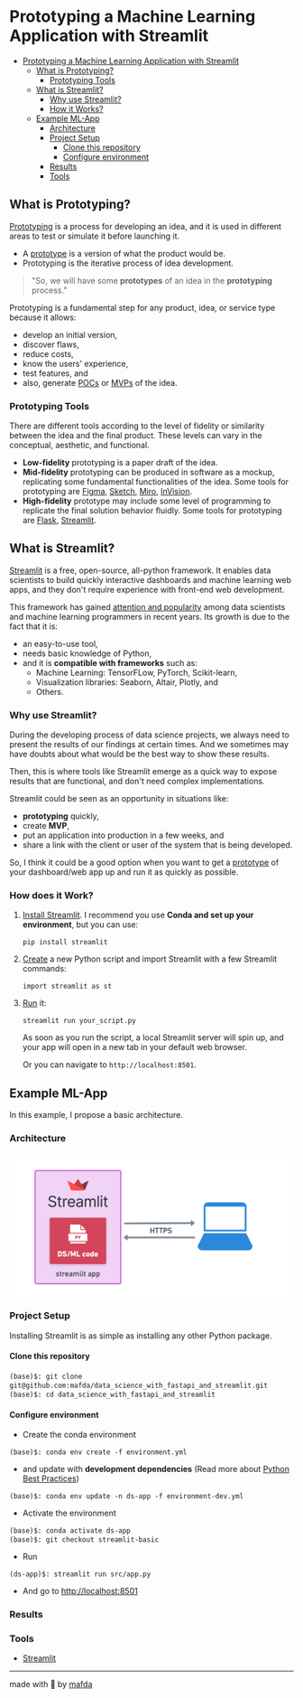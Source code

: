 # Prototyping a Machine Learning Application with Streamlit

- [Prototyping a Machine Learning Application with
  Streamlit](#prototyping-a-machine-learning-application-with-streamlit)
  - [What is Prototyping?](#what-is-prototyping)
    - [Prototyping Tools](#prototyping-tools)
  - [What is Streamlit?](#what-is-streamlit)
    - [Why use Streamlit?](#why-use-streamlit)
    - [How it Works?](#how-it-works)
  - [Example ML-App](#example-ml-app)
    - [Architecture](#architecture)
    - [Project Setup](#project-setup)
      - [Clone this repository](#clone-this-repository)
      - [Configure environment](#configure-environment)
    - [Results](#results)
    - [Tools](#tools)

## What is Prototyping?

[Prototyping](https://www.interaction-design.org/literature/topics/prototyping)
is a process for developing an idea, and it is used in different areas to test
or simulate it before launching it.

* A [prototype](https://en.wikipedia.org/wiki/Prototype) is a version of what
  the product would be.
* Prototyping is the iterative process of idea development.

> "So, we will have some **prototypes** of an idea in the **prototyping**
> process."

Prototyping is a fundamental step for any product, idea, or service type because
it allows:

* develop an initial version,
* discover flaws,
* reduce costs,
* know the users' experience,
* test features, and
* also, generate [POCs](https://en.wikipedia.org/wiki/Proof-of-concept) or
  [MVPs](https://en.wikipedia.org/wiki/Minimum_viable_product) of the idea.

### Prototyping Tools

There are different tools according to the level of fidelity or similarity
between the idea and the final product. These levels can vary in the conceptual,
aesthetic, and functional.

* **Low-fidelity** prototyping is a paper draft of the idea.
* **Mid-fidelity** prototyping can be produced in software as a mockup,
  replicating some fundamental functionalities of the idea. Some tools for
  prototyping are [Figma](https://www.figma.com),
  [Sketch](https://www.sketch.com), [Miro](https://miro.com),
  [InVision](https://www.invisionapp.com).
* **High-fidelity** prototype may include some level of programming to replicate
  the final solution behavior fluidly. Some tools for prototyping are
  [Flask](https://flask.palletsprojects.com/en/2.1.x/),
  [Streamlit](https://streamlit.io).

## What is Streamlit?

[Streamlit](https://streamlit.io) is a free, open-source, all-python framework.
It enables data scientists to build quickly interactive dashboards and machine
learning web apps, and they don't require experience with front-end web
development.

This framework has gained [attention and
popularity](https://www.datarevenue.com/en-blog/data-dashboarding-streamlit-vs-dash-vs-shiny-vs-voila)
among data scientists and machine learning programmers in recent years. Its
growth is due to the fact that it is:

* an easy-to-use tool,
* needs basic knowledge of Python,
* and it is **compatible with frameworks** such as:
  * Machine Learning: TensorFLow, PyTorch, Scikit-learn,
  * Visualization libraries: Seaborn, Altair, Plotly, and
  * Others.

### Why use Streamlit?

During the developing process of data science projects, we always need to
present the results of our findings at certain times. And we sometimes may have
doubts about what would be the best way to show these results. 

Then, this is where tools like Streamlit emerge as a quick way to expose results
that are functional, and don't need complex implementations. 

Streamlit could be seen as an opportunity in situations like:

* **prototyping** quickly,
* create **MVP**,
* put an application into production in a few weeks, and
* share a link with the client or user of the system that is being developed.

So, I think it could be a good option when you want to get a
[prototype](https://www.datarevenue.com/en-blog/data-dashboarding-streamlit-vs-dash-vs-shiny-vs-voila)
of your dashboard/web app up and run it as quickly as possible.

### How does it Work?

1. [Install
   Streamlit](https://docs.streamlit.io/library/get-started/installation). I
   recommend you use **Conda and set up your environment**, but you can use:

    ```shell
    pip install streamlit
    ```

2. [Create](https://docs.streamlit.io/library/get-started/create-an-app) a new
   Python script and import Streamlit with a few Streamlit commands:

    ```shell
    import streamlit as st
    ```

3. [Run](https://docs.streamlit.io/library/get-started/main-concepts) it:

    ```shell
    streamlit run your_script.py
    ```

    As soon as you run the script, a local Streamlit server will spin up, and
    your app will open in a new tab in your default web browser.

    Or you can navigate to `http://localhost:8501`.

## Example ML-App

In this example, I propose a basic architecture.

### Architecture

![streamlit basic architecture](assets/streamlit-basic.png)

### Project Setup

Installing Streamlit is as simple as installing any other Python package.

#### Clone this repository

```shell
(base)$: git clone git@github.com:mafda/data_science_with_fastapi_and_streamlit.git
(base)$: cd data_science_with_fastapi_and_streamlit
```

#### Configure environment

- Create the conda environment

```shell
(base)$: conda env create -f environment.yml
```

- and update with **development dependencies** (Read more about [Python Best
  Practices](https://github.com/mafda/python_best_practices))

```shell
(base)$: conda env update -n ds-app -f environment-dev.yml
```

- Activate the environment

```shell
(base)$: conda activate ds-app
(base)$: git checkout streamlit-basic
```

- Run

```shell
(ds-app)$: streamlit run src/app.py
```

- And go to [http://localhost:8501](http://localhost:8501)

### Results


### Tools

- [Streamlit](https://streamlit.io)


---

made with 💙 by [mafda](https://mafda.github.io/)
